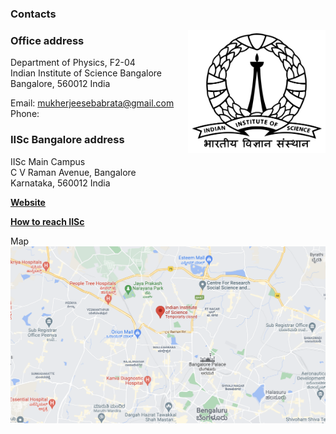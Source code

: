 ### Contacts

[<img align="right" src="imageN/iisc-logo.png" width="220"/>](http://www.physics.iisc.ernet.in)

### Office address

Department of Physics, F2-04 <br />
Indian Institute of Science Bangalore <br />
Bangalore, 560012 India <br />

Email: mukherjeesebabrata@gmail.com <br />
Phone: 

### IISc Bangalore address

IISc Main Campus <br />
C V Raman Avenue, Bangalore <br />
Karnataka, 560012 India 

[**Website**](https://iisc.ac.in/)

[**How to reach IISc**](https://iisc.ac.in/about/general-information/how-to-reach-iisc/) <br />

Map<br />
[<img src="imageN/map2.png" width="750"/>](https://www.google.co.in/maps/place/Indian+Institute+of+Science/@13.0218597,77.5649536,17z/data=!3m1!4b1!4m5!3m4!1s0x3bae17d757d11bfb:0x3fc1cd64d345c13f!8m2!3d13.0218597!4d77.5671423?hl=en-GB)
